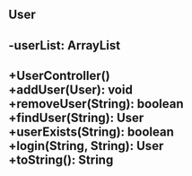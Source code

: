 User
--
-userList: ArrayList<User>
--
+UserController() <br/>
+addUser(User): void <br/>
+removeUser(String): boolean <br/>
+findUser(String): User <br/>
+userExists(String): boolean <br/>
+login(String, String): User <br/>
+toString(): String
--
